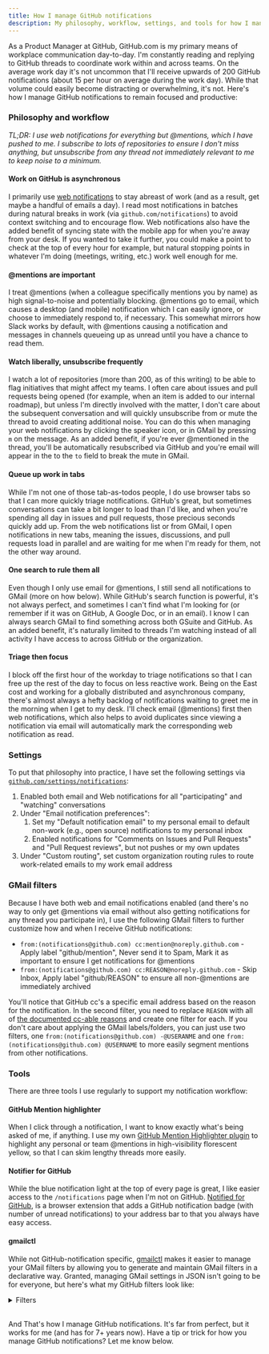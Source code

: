 ```yaml
---
title: How I manage GitHub notifications
description: My philosophy, workflow, settings, and tools for how I manage the onslaught of notifications on GitHub.
---
```


As a Product Manager at GitHub, GitHub.com is my primary means of workplace communication day-to-day. I'm constantly reading and replying to GitHub threads to coordinate work within and across teams. On the average work day it's not uncommon that I'll receive upwards of 200 GitHub notifications (about 15 per hour on average during the work day). While that volume could easily become distracting or overwhelming, it's not. Here's how I manage GitHub notifications to remain focused and productive:

### Philosophy and workflow

*TL;DR: I use web notifications for everything but @mentions, which I have pushed to me. I subscribe to lots of repositories to ensure I don't miss anything, but unsubscribe from any thread not immediately relevant to me to keep noise to a minimum.*

#### Work on GitHub is asynchronous

I primarily use [web notifications](https://github.com/notifications) to stay abreast of work (and as a result, get maybe a handful of emails a day). I read most notifications in batches during natural breaks in work (via `github.com/notifications`) to avoid context switching and to encourage flow. Web notifications also have the added benefit of syncing state with the mobile app for when you're away from your desk. If you wanted to take it further, you could make a point to check at the top of every hour for example, but natural stopping points in whatever I'm doing (meetings, writing, etc.) work well enough for me.

#### @mentions are important

I treat @mentions (when a colleague specifically mentions you by name) as high signal-to-noise and potentially blocking. @mentions go to email, which causes a desktop (and mobile) notification which I can easily ignore, or choose to immediately respond to, if necessary. This somewhat mirrors how Slack works by default, with @mentions causing a notification and messages in channels queueing up as unread until you have a chance to read them. 

#### Watch liberally, unsubscribe frequently

I watch a lot of repositories (more than 200, as of this writing) to be able to flag initiatives that might affect my teams. I often care about issues and pull requests being opened (for example, when an item is added to our internal roadmap), but unless I'm directly involved with the matter, I don't care about the subsequent conversation and will quickly unsubscribe from or mute the thread to avoid creating additional noise. You can do this when managing your web notifications by clicking the speaker icon, or in GMail by pressing `m` on the message. As an added benefit, if you're ever @mentioned in the thread, you'll be automatically resubscribed via GitHub and you're email will appear in the to the `to` field to break the mute in GMail.

#### Queue up work in tabs

While I'm not one of those tab-as-todos people, I do use browser tabs so that I can more quickly triage notifications. GitHub's great, but sometimes conversations can take a bit longer to load than I'd like, and when you're spending all day in issues and pull requests, those precious seconds quickly add up. From the web notifications list or from GMail, I open notifications in new tabs, meaning the issues, discussions, and pull requests load in parallel and are waiting for me when I'm ready for them, not the other way around.

#### One search to rule them all

Even though I only use email for @mentions, I still send all notifications to GMail (more on how below). While GitHub's search function is powerful, it's not always perfect, and sometimes I can't find what I'm looking for (or remember if it was on GitHub, A Google Doc, or in an email). I know I can always search GMail to find something across both GSuite and GitHub. As an added benefit, it's naturally limited to threads I'm watching instead of all activity I have access to across GitHub or the organization.

#### Triage then focus

I block off the first hour of the workday to triage notifications so that I can free up the rest of the day to focus on less reactive work. Being on the East cost and working for a globally distributed and asynchronous company, there's almost always a hefty backlog of notifications waiting to greet me in the morning when I get to my desk. I'll check email (@mentions) first then web notifications, which also helps to avoid duplicates since viewing a notification via email will automatically mark the corresponding web notification as read.
 
### Settings

To put that philosophy into practice, I have set the following settings via [`github.com/settings/notifications`](https://github.com/settings/notifications):

1. Enabled both email and Web notifications for all "participating" and "watching" conversations
2. Under "Email notification preferences":
    1. Set my "Default notification email" to my personal email to default non-work (e.g., open source) notifications to my personal inbox
    2. Enabled notifications for "Comments on Issues and Pull Requests" and "Pull Request reviews", but not pushes or my own updates
3. Under "Custom routing", set custom organization routing rules to route work-related emails to my work email address

### GMail filters

Because I have both web and email notifications enabled (and there's no way to only get @mentions via email without also getting notifications for any thread you participate in), I use the following GMail filters to further customize how and when I receive GitHub notifications:

* `from:(notifications@github.com) cc:mention@noreply.github.com` - Apply label "github/mention", Never send it to Spam, Mark it as important to ensure I get notifications for @mentions
* `from:(notifications@github.com) cc:REASON@noreply.github.com` - Skip Inbox, Apply label "github/REASON" to ensure all non-@mentions are immediately archived

You'll notice that GitHub cc's a specific email address based on the reason for the notification. In the second filter, you need to replace `REASON` with all of [the documented cc-able reasons](https://docs.github.com/en/github/managing-subscriptions-and-notifications-on-github/configuring-notifications#filtering-email-notifications) and create one filter for each. If you don't care about applying the GMail labels/folders, you can just use two filters, one `from:(notifications@github.com) -@USERANME` and one `from:(notifications@github.com) @USERNAME` to more easily segment mentions from other notifications. 

### Tools

There are three tools I use regularly to support my notification workflow:

#### GitHub Mention highlighter

When I click through a notification, I want to know exactly what's being asked of me, if anything. I use my own [GitHub Mention Highlighter plugin](https://github.com/benbalter/github-mention-highlighter) to highlight any personal or team @mentions in high-visibility florescent yellow, so that I can skim lengthy threads more easily.

#### Notifier for GitHub

While the blue notification light at the top of every page is great, I like easier access to the `/notifications` page when I'm not on GitHub. [Notified for GitHub](https://github.com/sindresorhus/notifier-for-github), is a browser extension that adds a GitHub notification badge (with number of unread notifications) to your address bar to that you always have easy access.

#### gmailctl

While not GitHub-notification specific, [gmailctl](https://github.com/mbrt/gmailctl) makes it easier to manage your GMail filters by allowing you to generate and maintain GMail filters in a declarative way. Granted, managing GMail settings in JSON isn't going to be for everyone, but here's what my GitHub filters look like:

<details markdown="1">
  <summary>Filters</summary>

```jsonnet
// Non-@mention GitHub notifications
local notifications = [
  { type: 'assign', label: 'assign' },
  { type: 'author', label: 'author' },
  { type: 'comment', label: 'comment' },
  { type: 'manual', label: 'manual' },
  { type: 'push', label: 'push' },
  { type: 'review_requested', label: 'review requested' },
  { type: 'security_alert', label: 'security alert' },
  { type: 'state_change', label: 'state change' },
  { type: 'subscribed', label: 'subscribed' },
  { type: 'team_mention', label: 'team mention' },
  { type: 'your_activity', label: 'your activity' },
];

local notificationFilters = [
  {
    filter: {
      and: [
        { from: 'notifications@github.com' },
        { cc: notification.type + '@noreply.github.com' },
      ],
    },
    actions: {
      archive: true,
      labels: [
        'github/' + notification.label,
      ],
    },
  }
  for notification in notifications
];
```

And

```jsonnet
// GitHUb @mentions
{
  filter: {
    and: [
      { from: 'notifications@github.com' },
      { cc: 'mention@noreply.github.com' },
    ],
  },
  actions: {
    labels: ['github/mention'],
    markimportant: true,
    markspam: false,
  },
}
```

</details><br />

And That's how I manage GitHub notifications. It's far from perfect, but it works for me (and has for 7+ years now). Have a tip or trick for how you manage GitHub notifications? Let me know below.